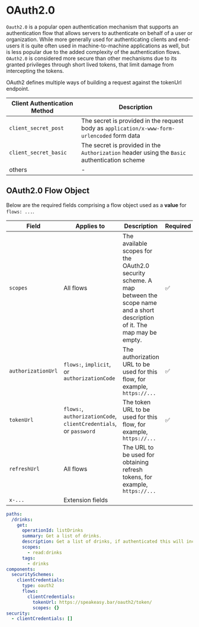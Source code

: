 # OAuth2.0

`Oauth2.0` is a popular open authentication mechanism that supports an authentication flow that allows servers to authenticate on behalf of a user or organization. While more generally used for authenticating clients and end-users it is quite often used in machine-to-machine applications as well, but is less popular due to the added complexity of the authentication flows. `OAuth2.0` is considered more secure than other mechanisms due to its granted privileges through short lived tokens, that limit damage from intercepting the tokens.

OAuth2 defines multiple ways of building a request against the tokenUrl endpoint.

| Client Authentication Method | Description |
| ----------------------------- | ----------- |
| `client_secret_post`            | The secret is provided in the request body as `application/x-www-form-urlencoded` form data  |
| `client_secret_basic`          | The secret is provided in the `Authorization` header using the `Basic` authentication scheme |
| others             | - |

## OAuth2.0 Flow Object

Below are the required fields comprising a flow object used as a **value** for `flows: ...`.

| Field              | Applies to                                                        | Description                                                                                                                              | Required |
| ------------------ | ----------------------------------------------------------------- | ---------------------------------------------------------------------------------------------------------------------------------------- | -------- |
| `scopes`           | All flows                                                         | The available scopes for the OAuth2.0 security scheme. A map between the scope name and a short description of it. The map may be empty. | ✅       |
| `authorizationUrl` | `flows:`, `implicit`, or `authorizationCode`                      | The authorization URL to be used for this flow, for example, `https://...`                                                               | ✅       |
| `tokenUrl`         | `flows:`, `authorizationCode`, `clientCredentials`, or `password` | The token URL to be used for this flow, for example, `https://...`                                                                       | ✅       |
| `refreshUrl`       | All flows                                                         | The URL to be used for obtaining refresh tokens, for example, `https://...`                                                              |          |
| `x-...`            | Extension fields                                                  |                                                                                                                                          |          |

```yaml
paths:
  /drinks:
    get:
      operationId: listDrinks
      summary: Get a list of drinks.
      description: Get a list of drinks, if authenticated this will include stock levels and product codes otherwise it will only include public information.
      scopes:
        - read:drinks
      tags:
        - drinks
components:
  securitySchemes:
    clientCredentials:
      type: oauth2
      flows:
        clientCredentials:
          tokenUrl: https://speakeasy.bar/oauth2/token/
          scopes: {}
security:
  - clientCredentials: []
```